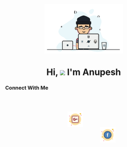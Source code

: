 <!DOCTYPE html>
<html lang="en">
<p align="center"><a href="#"><img width="50%" height="auto"
            src="code.gif" /></a></p>

<h1 align="center">Hi, <img src="https://raw.githubusercontent.com/MartinHeinz/MartinHeinz/master/wave.gif"
        width="40px"> I'm Anupesh</h1>
        
<h3>Connect With Me</h3>
<p align="center">
            <a href="mailto:anupeshkverma121@gmail.com"><img src="Icons/google plus.png" alt="gmail" width="10%" style="padding:50px"/></a>
            <a href="https://m.facebook.com/Anupesh_verma"><img src="Icons/facebook.png" alt="facebook" width="10%" style="padding:0px"/></a>
            
</p>

  
